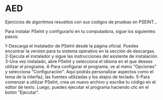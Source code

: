 # AED
Ejercicios de algoritmos resueltos con sus codigos de pruebas en PSEINT...


Para instalar PSeInt y configurarlo en tu computadora, sigue los siguientes pasos:

1-Descarga el instalador de PSeInt desde la página oficial. Puedes encontrar la versión para tu sistema operativo en la sección de descargas.
2-Ejecuta el instalador y sigue las instrucciones del asistente de instalación.
3-Una vez instalado, abre PSeInt y selecciona el idioma en el que deseas utilizar el programa.
4-Para configurar el programa, ve al menú "Opciones" y selecciona "Configuración". 
Aquí podrás personalizar aspectos como el tema de la interfaz, las fuentes utilizadas y los atajos de teclado.
5-Para comenzar a utilizar PSeInt, crea un nuevo archivo y escribe tu código en el editor de texto. 
Luego, puedes ejecutar el programa haciendo clic en el botón "Ejecutar".
